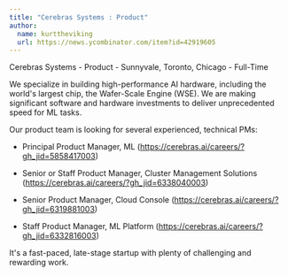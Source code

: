 ```yaml
---
title: "Cerebras Systems : Product"
author:
  name: kurttheviking
  url: https://news.ycombinator.com/item?id=42919605
---
```

Cerebras Systems - Product - Sunnyvale, Toronto, Chicago - Full-Time

We specialize in building high-performance AI hardware, including the world&#x27;s largest chip, the Wafer-Scale Engine (WSE). We are making significant software and hardware investments to deliver unprecedented speed for ML tasks.

Our product team is looking for several experienced, technical PMs:

- Principal Product Manager, ML (<a href="https:&#x2F;&#x2F;cerebras.ai&#x2F;careers&#x2F;?gh_jid=5858417003" rel="nofollow">https:&#x2F;&#x2F;cerebras.ai&#x2F;careers&#x2F;?gh_jid=5858417003</a>)

- Senior or Staff Product Manager, Cluster Management Solutions (<a href="https:&#x2F;&#x2F;cerebras.ai&#x2F;careers&#x2F;?gh_jid=6338040003" rel="nofollow">https:&#x2F;&#x2F;cerebras.ai&#x2F;careers&#x2F;?gh_jid=6338040003</a>)

- Senior Product Manager, Cloud Console (<a href="https:&#x2F;&#x2F;cerebras.ai&#x2F;careers&#x2F;?gh_jid=6319881003" rel="nofollow">https:&#x2F;&#x2F;cerebras.ai&#x2F;careers&#x2F;?gh_jid=6319881003</a>)

- Staff Product Manager, ML Platform (<a href="https:&#x2F;&#x2F;cerebras.ai&#x2F;careers&#x2F;?gh_jid=6332816003" rel="nofollow">https:&#x2F;&#x2F;cerebras.ai&#x2F;careers&#x2F;?gh_jid=6332816003</a>)

It&#x27;s a fast-paced, late-stage startup with plenty of challenging and rewarding work.
<JobApplication />
